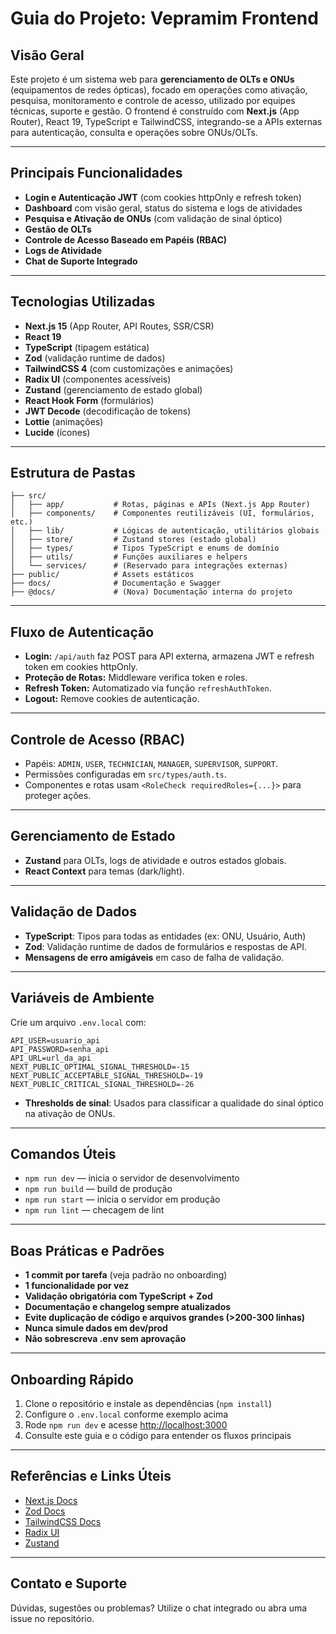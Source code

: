 # Guia do Projeto: Vepramim Frontend

## Visão Geral

Este projeto é um sistema web para **gerenciamento de OLTs e ONUs** (equipamentos de redes ópticas), focado em operações como ativação, pesquisa, monitoramento e controle de acesso, utilizado por equipes técnicas, suporte e gestão. O frontend é construído com **Next.js** (App Router), React 19, TypeScript e TailwindCSS, integrando-se a APIs externas para autenticação, consulta e operações sobre ONUs/OLTs.

---

## Principais Funcionalidades
- **Login e Autenticação JWT** (com cookies httpOnly e refresh token)
- **Dashboard** com visão geral, status do sistema e logs de atividades
- **Pesquisa e Ativação de ONUs** (com validação de sinal óptico)
- **Gestão de OLTs**
- **Controle de Acesso Baseado em Papéis (RBAC)**
- **Logs de Atividade**
- **Chat de Suporte Integrado**

---

## Tecnologias Utilizadas
- **Next.js 15** (App Router, API Routes, SSR/CSR)
- **React 19**
- **TypeScript** (tipagem estática)
- **Zod** (validação runtime de dados)
- **TailwindCSS 4** (com customizações e animações)
- **Radix UI** (componentes acessíveis)
- **Zustand** (gerenciamento de estado global)
- **React Hook Form** (formulários)
- **JWT Decode** (decodificação de tokens)
- **Lottie** (animações)
- **Lucide** (ícones)

---

## Estrutura de Pastas
```
├── src/
│   ├── app/           # Rotas, páginas e APIs (Next.js App Router)
│   ├── components/    # Componentes reutilizáveis (UI, formulários, etc.)
│   ├── lib/           # Lógicas de autenticação, utilitários globais
│   ├── store/         # Zustand stores (estado global)
│   ├── types/         # Tipos TypeScript e enums de domínio
│   ├── utils/         # Funções auxiliares e helpers
│   └── services/      # (Reservado para integrações externas)
├── public/            # Assets estáticos
├── docs/              # Documentação e Swagger
├── @docs/             # (Nova) Documentação interna do projeto
```

---

## Fluxo de Autenticação
- **Login:** `/api/auth` faz POST para API externa, armazena JWT e refresh token em cookies httpOnly.
- **Proteção de Rotas:** Middleware verifica token e roles.
- **Refresh Token:** Automatizado via função `refreshAuthToken`.
- **Logout:** Remove cookies de autenticação.

---

## Controle de Acesso (RBAC)
- Papéis: `ADMIN`, `USER`, `TECHNICIAN`, `MANAGER`, `SUPERVISOR`, `SUPPORT`.
- Permissões configuradas em `src/types/auth.ts`.
- Componentes e rotas usam `<RoleCheck requiredRoles={...}>` para proteger ações.

---

## Gerenciamento de Estado
- **Zustand** para OLTs, logs de atividade e outros estados globais.
- **React Context** para temas (dark/light).

---

## Validação de Dados
- **TypeScript**: Tipos para todas as entidades (ex: ONU, Usuário, Auth)
- **Zod**: Validação runtime de dados de formulários e respostas de API.
- **Mensagens de erro amigáveis** em caso de falha de validação.

---

## Variáveis de Ambiente
Crie um arquivo `.env.local` com:
```env
API_USER=usuario_api
API_PASSWORD=senha_api
API_URL=url_da_api
NEXT_PUBLIC_OPTIMAL_SIGNAL_THRESHOLD=-15
NEXT_PUBLIC_ACCEPTABLE_SIGNAL_THRESHOLD=-19
NEXT_PUBLIC_CRITICAL_SIGNAL_THRESHOLD=-26
```
- **Thresholds de sinal**: Usados para classificar a qualidade do sinal óptico na ativação de ONUs.

---

## Comandos Úteis
- `npm run dev` — inicia o servidor de desenvolvimento
- `npm run build` — build de produção
- `npm run start` — inicia o servidor em produção
- `npm run lint` — checagem de lint

---

## Boas Práticas e Padrões
- **1 commit por tarefa** (veja padrão no onboarding)
- **1 funcionalidade por vez**
- **Validação obrigatória com TypeScript + Zod**
- **Documentação e changelog sempre atualizados**
- **Evite duplicação de código e arquivos grandes (>200-300 linhas)**
- **Nunca simule dados em dev/prod**
- **Não sobrescreva .env sem aprovação**

---

## Onboarding Rápido
1. Clone o repositório e instale as dependências (`npm install`)
2. Configure o `.env.local` conforme exemplo acima
3. Rode `npm run dev` e acesse [http://localhost:3000](http://localhost:3000)
4. Consulte este guia e o código para entender os fluxos principais

---

## Referências e Links Úteis
- [Next.js Docs](https://nextjs.org/docs)
- [Zod Docs](https://zod.dev)
- [TailwindCSS Docs](https://tailwindcss.com/docs)
- [Radix UI](https://www.radix-ui.com/)
- [Zustand](https://docs.pmnd.rs/zustand/getting-started/introduction)

---

## Contato e Suporte
Dúvidas, sugestões ou problemas? Utilize o chat integrado ou abra uma issue no repositório. 